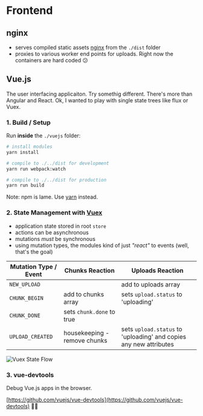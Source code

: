 # Frontend

## nginx

- serves compiled static assets [nginx](http://nginx.org/) from the `./dist` folder
- proxies to various worker end points for uploads. Right now the containers are hard coded 😕 

## Vue.js

The user interfacing applicaiton. Try somethig different. There's more than Angular and React. Ok, I wanted to play with single state trees like flux or Vuex.

### 1. Build / Setup

Run **inside** the `./vuejs` folder:

``` bash
# install modules
yarn install

# compile to ./../dist for development
yarn run webpack:watch

# compile to ./../dist for production
yarn run build
```

Note: npm is lame. Use [yarn](http://yarnpkg.com) instead. 

### 2. State Management with [Vuex](https://vuex.vuejs.org/en/getting-started.html)

- application state stored in root `store`
- actions can be asynchronous
- mutations *must* be synchronous
- using mutation types, the modules kind of just _"react"_ to events (well, that's the goal)

| Mutation Type / Event | Chunks Reaction | Uploads Reaction |
| ---- | ---- | ---- |
| `NEW_UPLOAD` | | add to uploads array|
| `CHUNK_BEGIN` | add to chunks array | sets `upload.status` to 'uploading' |
| `CHUNK_DONE` | sets `chunk.done` to true |  |
| `UPLOAD_CREATED` | housekeeping - remove chunks | sets `upload.status` to 'uploading' and copies any new attributes |

![Vuex State Flow](https://vuex.vuejs.org/en/images/vuex.png "Vuex State Flow")

### 3. vue-devtools

Debug Vue.js apps in the browser.

[https://github.com/vuejs/vue-devtools](https://github.com/vuejs/vue-devtools) 👌🏻

